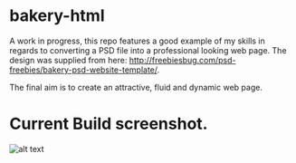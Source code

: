 # bakery-html

A work in progress, this repo features a good example of my skills in regards to converting a PSD file into a professional looking web page. The design was supplied from here: http://freebiesbug.com/psd-freebies/bakery-psd-website-template/.

The final aim is to create an attractive, fluid and dynamic web page.

# Current Build screenshot.

![alt text](https://s15.postimg.org/fqsbt5zqz/Screen_Shot_2016_10_14_at_16_55_27.png)
